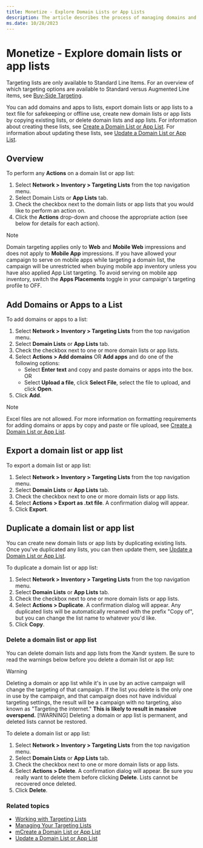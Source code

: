 ```yaml
---
title: Monetize - Explore Domain Lists or App Lists
description: The article describes the process of managing domains and apps, including adding them to lists, exporting lists to text files for safekeeping or offline use, creating new lists by copying existing ones, and deleting lists.
ms.date: 10/28/2023
---
```



# Monetize - Explore domain lists or app lists

Targeting lists are only available to Standard Line Items. For an overview of which targeting options are available to Standard versus Augmented Line items, see [Buy-Side Targeting](buy-side-targeting.md).

You can add domains and apps to lists, export domain lists or app lists to a text file for safekeeping or offline use, create new domain lists or app lists by copying existing lists, or delete domain lists and app lists. For information about creating these lists, see [Create a Domain List or App List](create-a-domain-list-or-app-list.md). For information about updating these lists, see [Update a Domain List or App List](update-a-domain-list-or-app-list.md).

## Overview

To perform any **Actions** on a domain list or app list:

1. Select **Network >  Inventory > Targeting Lists** from the top navigation menu.
1. Select Domain Lists or **App Lists** tab.
1. Check the checkbox next to the domain lists or app lists that you would like to perform an action on.
1. Click the **Actions** drop-down and choose the appropriate action (see below for details for each action).

> [!NOTE]
> Domain targeting applies only to **Web** and **Mobile Web** impressions and does not apply to **Mobile App** impressions. If you have allowed your campaign to serve on mobile
> apps while targeting a domain list, the campaign will be unrestricted when buying mobile app inventory unless you have also applied App List targeting. To avoid serving on mobile app inventory, switch the **Apps Placements** toggle in your campaign's targeting profile to OFF.

## Add Domains or Apps to a List

To add domains or apps to a list:

1. Select **Network >  Inventory > Targeting Lists** from the top navigation menu.
1. Select **Domain Lists** or **App Lists** tab.
1. Check the checkbox next to one or more domain lists or app lists.
1. Select **Actions >  Add domains** OR **Add apps** and do one of the following options:
    - Select **Enter text** and copy and paste domains or apps into the box. OR
    - Select **Upload a file**, click **Select File**, select the file to upload, and click **Open**.
1. Click **Add**.

> [!NOTE]
> Excel files are not allowed. For more information on formatting requirements for adding domains or apps by copy and paste or file upload, see [Create a Domain List or App List](create-a-domain-list-or-app-list.md).

## Export a domain list or app list

To export a domain list or app list:

1. Select **Network >  Inventory  >  Targeting Lists** from the top navigation menu.
1. Select **Domain Lists** or **App Lists** tab.
1. Check the checkbox next to one or more domain lists or app lists.
1. Select **Actions >  Export as .txt file**. A confirmation dialog will appear.
1. Click **Export**.

## Duplicate a domain list or app list

You can create new domain lists or app lists by duplicating existing lists. Once you've duplicated any lists, you can then update them, see [Update a
Domain List or App List](update-a-domain-list-or-app-list.md).

To duplicate a domain list or app list:

1. Select **Network >  Inventory > Targeting Lists** from the top navigation menu.
1. Select **Domain Lists** or **App Lists** tab.
1. Check the checkbox next to one or more domain lists or app lists.
1. Select **Actions >  Duplicate**. A confirmation dialog will appear. Any duplicated lists will be automatically renamed with the prefix "Copy of", but you can change
    the list name to whatever you'd like.
1. Click **Copy**.

### Delete a domain list or app list

You can delete domain lists and app lists from the Xandr system. Be sure to read the warnings below before you delete a domain list or app list:

> [!WARNING]
> Deleting a domain or app list while it's in use by an active campaign will change the targeting of that campaign. If the list you delete is the only one in use by the
> campaign, and that campaign does not have individual targeting settings, the result will be a campaign with no targeting, also known as "Targeting the internet." **This is likely to result in massive overspend.**
> [!WARNING]
> Deleting a domain or app list is permanent, and deleted lists cannot be restored.

To delete a domain list or app list:

1. Select **Network >  Inventory > Targeting Lists** from the top navigation menu.
1. Select **Domain Lists** or **App Lists** tab.
1. Check the checkbox next to one or more domain lists or app lists.
1. Select **Actions >  Delete**. A confirmation dialog will appear. Be sure you really want to delete them before clicking **Delete**. Lists cannot be recovered once deleted.
1. Click **Delete**.

### Related topics

- [Working with Targeting Lists](working-with-targeting-lists.md)
- [Managing Your Targeting Lists](managing-your-targeting-lists.md)
- [mCreate a Domain List or App List](create-a-domain-list-or-app-list.md)
- [Update a Domain List or App List](update-a-domain-list-or-app-list.md)
